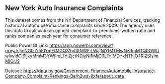 ## New York Auto Insurance Complaints
This dataset comes from the NY Department of Financial Services, tracking historical automobile insurance complaints since 2009. The agency uses this data to calculate an upheld-complaint-to-premiums-written ratio and ranks companies each year for consumer reference.

Public Power BI Link: https://app.powerbi.com/view?r=eyJrIjoiNGIzZmI0YmEtMGQ3Yy00NWFiLWJjNjYtMTMwNzRmMTQ0OWUwIiwidCI6IjkyMmM3YWFmLTdiZjctNDIyNi1iMjQ0LTdlMDYxNThjOTRlZSIsImMiOjJ9

Dataset: 
https://data.ny.gov/Government-Finance/Automobile-Insurance-Company-Complaint-Rankings-Be/h2wd-9xfe/about_data

